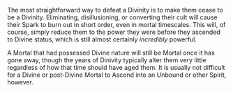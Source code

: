 The most straightforward way to defeat a Divinity is to make them cease to be a Divinity. Eliminating, disillusioning, or converting their cult will cause their Spark to burn out in short order, even in mortal timescales. This will, of course, simply reduce them to the power they were before they ascended to Divine status, which is still almost certainly *incredibly* powerful.

A Mortal that had possessed Divine nature will still be Mortal once it has gone away, though the years of Dinivity typically alter them very little regardless of how that time should have aged them. It is usually not difficult for a Divine or post-Divine Mortal to Ascend into an Unbound or other Spirit, however.